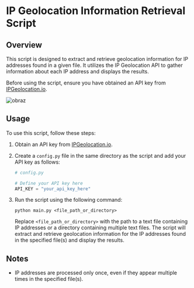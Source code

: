 # IP Geolocation Information Retrieval Script

## Overview

This script is designed to extract and retrieve geolocation information for IP addresses found in a given file. It utilizes the IP Geolocation API to gather information about each IP address and displays the results.

Before using the script, ensure you have obtained an API key from [IPGeolocation.io](https://ipgeolocation.io/).


![obraz](https://github.com/PiotrCheski/IPythagoras/assets/61555492/6b02303c-56d8-46c9-a617-133328419333)



## Usage

To use this script, follow these steps:

1. Obtain an API key from [IPGeolocation.io](https://ipgeolocation.io/).

2. Create a `config.py` file in the same directory as the script and add your API key as follows:

    ```python
    # config.py

    # Define your API key here
    API_KEY = "your_api_key_here"
    ```

3. Run the script using the following command:

    ```
    python main.py <file_path_or_directory>
    ```

   Replace `<file_path_or_directory>` with the path to a text file containing IP addresses or a directory containing multiple text files. The script will extract and retrieve geolocation information for the IP addresses found in the specified file(s) and display the results.

## Notes

- IP addresses are processed only once, even if they appear multiple times in the specified file(s).





